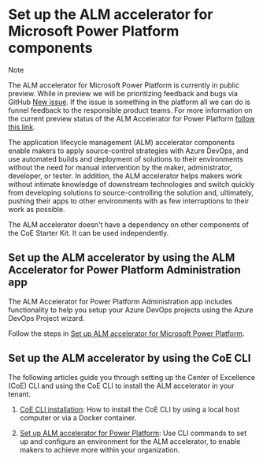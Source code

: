 # Set up the ALM accelerator for Microsoft Power Platform components

> [!NOTE]
> The ALM accelerator for Microsoft Power Platform is currently in public preview. While in preview we will be prioritizing feedback and bugs via GitHub [New issue](https://github.com/microsoft/coe-starter-kit/labels/alm-accelerator). If the issue is something in the platform all we can do is funnel feedback to the responsible product teams. For more information on the current preview status of the ALM Accelerator for Power Platform [follow this link](https://github.com/microsoft/coe-starter-kit/blob/main/CenterofExcellenceALMAccelerator/PREVIEW.md).

The application lifecycle management (ALM) accelerator components enable makers to apply source-control strategies with Azure DevOps, and use automated builds and deployment of solutions to their environments without the need for manual intervention by the maker, administrator, developer, or tester. In addition, the ALM accelerator helps makers work without intimate knowledge of downstream technologies and switch quickly from developing solutions to source-controlling the solution and, ultimately, pushing their apps to other environments with as few interruptions to their work as possible.

The ALM accelerator doesn't have a dependency on other components of the CoE Starter Kit. It can be used independently.

## Set up the ALM accelerator by using the ALM Accelerator for Power Platform Administration app

The ALM Accelerator for Power Platform Administration app includes functionality to help you setup your Azure DevOps projects using the Azure DevOps Project wizard.

Follow the steps in [Set up ALM accelerator for Microsoft Power Platform](setup-almacceleratorpowerplatform-preview.md).

## Set up the ALM accelerator by using the CoE CLI

The following articles guide you through setting up the Center of Excellence (CoE) CLI and using the CoE CLI to install the ALM accelerator in your tenant.

1. [CoE CLI installation](./cli/install.md): How to install the CoE CLI by using a local host computer or via a Docker container.

1. [Set up ALM accelerator for Power Platform](./cli/alm/admin-install.md): Use CLI commands to set up and configure an environment for the ALM accelerator, to enable makers to achieve more within your organization.
